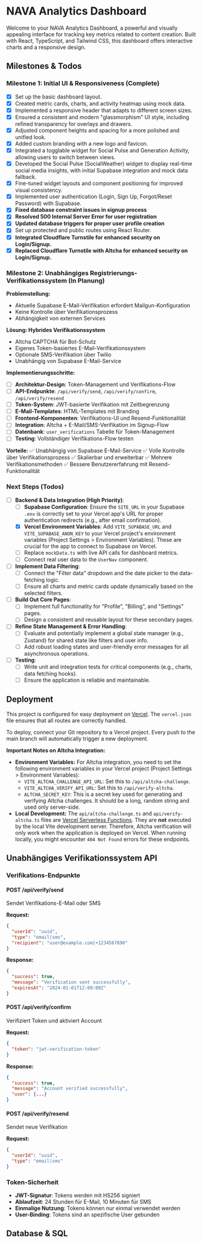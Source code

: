 # NAVA Analytics Dashboard

Welcome to your NAVA Analytics Dashboard, a powerful and visually appealing interface for tracking key metrics related to content creation. Built with React, TypeScript, and Tailwind CSS, this dashboard offers interactive charts and a responsive design.

## Milestones & Todos

### Milestone 1: Initial UI & Responsiveness (Complete)
- [x] Set up the basic dashboard layout.
- [x] Created metric cards, charts, and activity heatmap using mock data.
- [x] Implemented a responsive header that adapts to different screen sizes.
- [x] Ensured a consistent and modern "glassmorphism" UI style, including refined transparency for overlays and drawers.
- [x] Adjusted component heights and spacing for a more polished and unified look.
- [x] Added custom branding with a new logo and favicon.
- [x] Integrated a togglable widget for Social Pulse and Generation Activity, allowing users to switch between views.
- [x] Developed the Social Pulse (SocialWeather) widget to display real-time social media insights, with initial Supabase integration and mock data fallback.
- [x] Fine-tuned widget layouts and component positioning for improved visual consistency.
- [x] Implemented user authentication (Login, Sign Up, Forgot/Reset Password) with Supabase.
- [x] **Fixed database constraint issues in signup process**
- [x] **Resolved 500 Internal Server Error for user registration**
- [x] **Updated database triggers for proper user profile creation**
- [x] Set up protected and public routes using React Router.
- [x] **Integrated Cloudflare Turnstile for enhanced security on Login/Signup.**
- [x] **Replaced Cloudflare Turnstile with Altcha for enhanced security on Login/Signup.**

### Milestone 2: Unabhängiges Registrierungs-Verifikationssystem (In Planung)

**Problemstellung:**
- Aktuelle Supabase E-Mail-Verifikation erfordert Mailgun-Konfiguration
- Keine Kontrolle über Verifikationsprozess
- Abhängigkeit von externen Services

**Lösung: Hybrides Verifikationssystem**
- Altcha CAPTCHA für Bot-Schutz
- Eigenes Token-basiertes E-Mail-Verifikationssystem
- Optionale SMS-Verifikation über Twilio
- Unabhängig von Supabase E-Mail-Service

**Implementierungsschritte:**
- [ ] **Architektur-Design**: Token-Management und Verifikations-Flow
- [ ] **API-Endpunkte**: `/api/verify/send`, `/api/verify/confirm`, `/api/verify/resend`
- [ ] **Token-System**: JWT-basierte Verifikation mit Zeitbegrenzung
- [ ] **E-Mail-Templates**: HTML-Templates mit Branding
- [ ] **Frontend-Komponenten**: Verifikations-UI und Resend-Funktionalität
- [ ] **Integration**: Altcha + E-Mail/SMS-Verifikation im Signup-Flow
- [ ] **Datenbank**: `user_verifications` Tabelle für Token-Management
- [ ] **Testing**: Vollständiger Verifikations-Flow testen

**Vorteile:**
✅ Unabhängig von Supabase E-Mail-Service
✅ Volle Kontrolle über Verifikationsprozess
✅ Skalierbar und erweiterbar
✅ Mehrere Verifikationsmethoden
✅ Bessere Benutzererfahrung mit Resend-Funktionalität

### Next Steps (Todos)
- [ ] **Backend & Data Integration (High Priority)**:
    - [ ] **Supabase Configuration**: Ensure the `SITE_URL` in your Supabase `.env` is correctly set to your Vercel app's URL for proper authentication redirects (e.g., after email confirmation).
    - [x] **Vercel Environment Variables**: Add `VITE_SUPABASE_URL` and `VITE_SUPABASE_ANON_KEY` to your Vercel project's environment variables (Project Settings > Environment Variables). These are crucial for the app to connect to Supabase on Vercel.
    - [ ] Replace `mockData.ts` with live API calls for dashboard metrics.
    - [ ] Connect real user data to the `UserNav` component.
- [ ] **Implement Data Filtering**:
    - [ ] Connect the "Filter data" dropdown and the date picker to the data-fetching logic.
    - [ ] Ensure all charts and metric cards update dynamically based on the selected filters.
- [ ] **Build Out Core Pages**:
    - [ ] Implement full functionality for "Profile", "Billing", and "Settings" pages.
    - [ ] Design a consistent and reusable layout for these secondary pages.
- [ ] **Refine State Management & Error Handling**:
    - [ ] Evaluate and potentially implement a global state manager (e.g., Zustand) for shared state like filters and user info.
    - [ ] Add robust loading states and user-friendly error messages for all asynchronous operations.
- [ ] **Testing**:
    - [ ] Write unit and integration tests for critical components (e.g., charts, data fetching hooks).
    - [ ] Ensure the application is reliable and maintainable.

## Deployment

This project is configured for easy deployment on [Vercel](https://vercel.com/). The `vercel.json` file ensures that all routes are correctly handled.

To deploy, connect your Git repository to a Vercel project. Every push to the main branch will automatically trigger a new deployment.

**Important Notes on Altcha Integration:**

*   **Environment Variables:** For Altcha integration, you need to set the following environment variables in your Vercel project (Project Settings > Environment Variables):
    *   `VITE_ALTCHA_CHALLENGE_API_URL`: Set this to `/api/altcha-challenge`.
    *   `VITE_ALTCHA_VERIFY_API_URL`: Set this to `/api/verify-altcha`.
    *   `ALTCHA_SECRET_KEY`: This is a secret key used for generating and verifying Altcha challenges. It should be a long, random string and used only server-side.
*   **Local Development:** The `api/altcha-challenge.ts` and `api/verify-altcha.ts` files are [Vercel Serverless Functions](https://vercel.com/docs/functions/serverless-functions). They are **not** executed by the local Vite development server. Therefore, Altcha verification will only work when the application is deployed on Vercel. When running locally, you might encounter `404 Not Found` errors for these endpoints.

## Unabhängiges Verifikationssystem API

### Verifikations-Endpunkte

#### POST /api/verify/send
Sendet Verifikations-E-Mail oder SMS

**Request:**
```json
{
  "userId": "uuid",
  "type": "email|sms",
  "recipient": "user@example.com|+1234567890"
}
```

**Response:**
```json
{
  "success": true,
  "message": "Verification sent successfully",
  "expiresAt": "2024-01-01T12:00:00Z"
}
```

#### POST /api/verify/confirm
Verifiziert Token und aktiviert Account

**Request:**
```json
{
  "token": "jwt-verification-token"
}
```

**Response:**
```json
{
  "success": true,
  "message": "Account verified successfully",
  "user": {...}
}
```

#### POST /api/verify/resend
Sendet neue Verifikation

**Request:**
```json
{
  "userId": "uuid",
  "type": "email|sms"
}
```

### Token-Sicherheit

- **JWT-Signatur**: Tokens werden mit HS256 signiert
- **Ablaufzeit**: 24 Stunden für E-Mail, 10 Minuten für SMS
- **Einmalige Nutzung**: Tokens können nur einmal verwendet werden
- **User-Binding**: Tokens sind an spezifische User gebunden

## Database & SQL

<!-- Forcing a new commit to trigger Vercel deployment -->

